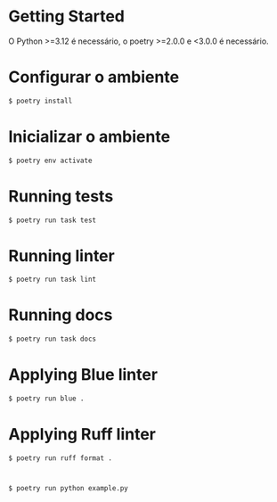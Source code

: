 # Getting Started
O Python >=3.12 é necessário, o poetry >=2.0.0 e <3.0.0 é necessário.

# Configurar o ambiente
```sh
$ poetry install
```

# Inicializar o ambiente
```sh
$ poetry env activate
```

# Running tests
```sh
$ poetry run task test
```

# Running linter
```sh
$ poetry run task lint
```

# Running docs
```sh
$ poetry run task docs
```

# Applying Blue linter
```sh
$ poetry run blue .
```

# Applying Ruff linter
```sh
$ poetry run ruff format .
```

# 
```sh
$ poetry run python example.py
```